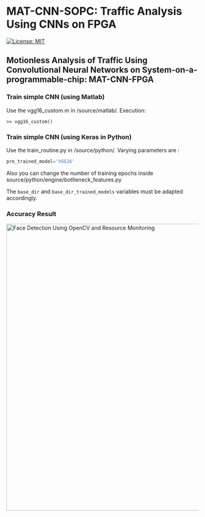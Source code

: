 # MAT-CNN-SOPC: Traffic Analysis Using CNNs on FPGA

[![License: MIT](https://img.shields.io/badge/License-MIT-red.svg)](https://github.com/somdipdey/MAT-CNN-FPGA_Traffic_Analysis_Using_CNNs_On_FPGA/blob/master/LICENSE)

## Motionless Analysis of Traffic Using Convolutional Neural Networks on System-on-a-programmable-chip: MAT-CNN-FPGA

### Train simple CNN (using Matlab)

Use the vgg16_custom.m in /source/matlab/. Execution:

    >> vgg16_custom()

### Train simple CNN (using Keras in Python)

Use the train_routine.py in /source/python/. Varying parameters are :

```python
pre_trained_model='VGG16'
```

Also you can change the number of training epochs inside source/python/engine/bottleneck_features.py

The `base_dir` and `base_dir_trained_models` variables must be adapted accordingly.


### Accuracy Result
<img width="750" alt="Face Detection Using OpenCV and Resource Monitoring" src="https://user-images.githubusercontent.com/8515608/41942318-fbaa5f28-7996-11e8-926c-f9575f12c347.png">
